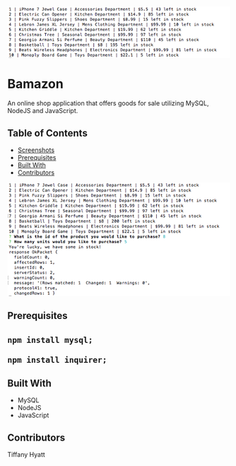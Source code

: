 <img src="https://github.com/trenette12/Bamazon/blob/master/Screen%20Shot%202017-05-03%20at%209.06.05%20PM.png">

# Bamazon
An online shop application that offers goods for sale utilizing MySQL, NodeJS and JavaScript.

<h2>Table of Contents</h2>
<ul>
<li><a href="screenshot">Screenshots</a></li>
<li><a href="#pre">Prerequisites</a></li>
<li><a href="#built">Built With</a></li>
<li><a href="contribute">Contributors</a></li>
</ul>

<a name="screenshot"><img src="https://github.com/trenette12/Bamazon/blob/master/Screen%20Shot%202017-05-03%20at%209.04.25%20PM.png"></a>

<h2><a name="pre">Prerequisites</a><h2>

<pre><code>npm install mysql;</code></pre>
<pre><code>npm install inquirer;</code></pre>

<h2><a name="built">Built With</a></h2>
<ul>
<li>MySQL</li>
<li>NodeJS</li>
<li>JavaScript</li>
</ul>

<h2><a name="contribute">Contributors</a></h2>
Tiffany Hyatt
